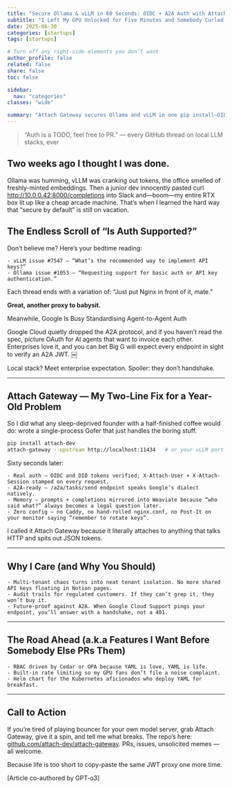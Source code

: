```yaml
---
title: "Secure Ollama & vLLM in 60 Seconds: OIDC + A2A Auth with Attach Gateway"
subtitle: "I Left My GPU Unlocked for Five Minutes and Somebody Curled It"
date: 2025-06-30
categories: [startups]
tags: [startups]

# Turn off any right‐side elements you don’t want
author_profile: false
related: false
share: false
toc: false

sidebar:
  nav: "categories"
classes: "wide"

summary: "Attach Gateway secures Ollama and vLLM in one pip install—OIDC + Google A2A JWT auth, session headers, and Weaviate logging for audit-grade memory."
---
```


> “Auth is a TODO, feel free to PR.”
> — every GitHub thread on local LLM stacks, ever

## Two weeks ago I thought I was done.
Ollama was humming, vLLM was cranking out tokens, the office smelled of freshly-minted embeddings. Then a junior dev innocently pasted curl http://10.0.0.42:8000/completions into Slack and—boom—my entire RTX box lit up like a cheap arcade machine.
That’s when I learned the hard way that “secure by default” is still on vacation.

## The Endless Scroll of “Is Auth Supported?”
Don’t believe me? Here’s your bedtime reading:

	- vLLM issue #7547 — “What’s the recommended way to implement API keys?”  ￼
	- Ollama issue #1053 — “Requesting support for basic auth or API key authentication.”  ￼

Each thread ends with a variation of: “Just put Nginx in front of it, mate.”

**Great, another proxy to babysit.**

Meanwhile, Google Is Busy Standardising Agent-to-Agent Auth

Google Cloud quietly dropped the A2A protocol, and if you haven’t read the spec, picture OAuth for AI agents that want to invoice each other. Enterprises love it, and you can bet Big G will expect every endpoint in sight to verify an A2A JWT.  ￼

Local stack? Meet enterprise expectation. Spoiler: they don’t handshake.

---

## Attach Gateway — My Two-Line Fix for a Year-Old Problem

So I did what any sleep-deprived founder with a half-finished coffee would do: wrote a single-process Gofer that just handles the boring stuff.

```bash
pip install attach-dev
attach-gateway --upstream http://localhost:11434   # or your vLLM port
```

Sixty seconds later:

	- Real auth — OIDC and DID tokens verified; X-Attach-User + X-Attach-Session stamped on every request.
	- A2A-ready — /a2a/tasks/send endpoint speaks Google’s dialect natively.
	- Memory — prompts + completions mirrored into Weaviate because “who said what?” always becomes a legal question later.
	- Zero config — no Caddy, no hand-rolled nginx.conf, no Post-It on your monitor saying “remember to rotate keys”.

I called it Attach Gateway because it literally attaches to anything that talks HTTP and spits out JSON tokens.

---

## Why I Care (and Why You Should)
	- Multi-tenant chaos turns into neat tenant isolation. No more shared API keys floating in Notion pages.
	- Audit trails for regulated customers. If they can’t grep it, they won’t buy it.
	- Future-proof against A2A. When Google Cloud Support pings your endpoint, you’ll answer with a handshake, not a 401.

---

## The Road Ahead (a.k.a Features I Want Before Somebody Else PRs Them)
	- RBAC driven by Cedar or OPA because YAML is love, YAML is life.
	- Built-in rate limiting so my GPU fans don’t file a noise complaint.
	- Helm chart for the Kubernetes aficionados who deploy YAML for breakfast.

---

## Call to Action

If you’re tired of playing bouncer for your own model server, grab Attach Gateway, give it a spin, and tell me what breaks. The repo’s here: [github.com/attach-dev/attach-gateway](https://github.com/attach-dev/attach-gateway). PRs, issues, unsolicited memes — all welcome.

Because life is too short to copy-paste the same JWT proxy one more time.

[Article co-authored by GPT-o3]